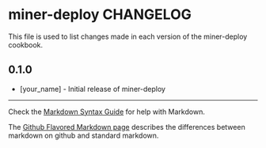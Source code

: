 miner-deploy CHANGELOG
======================

This file is used to list changes made in each version of the miner-deploy cookbook.

0.1.0
-----
- [your_name] - Initial release of miner-deploy

- - -
Check the [Markdown Syntax Guide](http://daringfireball.net/projects/markdown/syntax) for help with Markdown.

The [Github Flavored Markdown page](http://github.github.com/github-flavored-markdown/) describes the differences between markdown on github and standard markdown.
